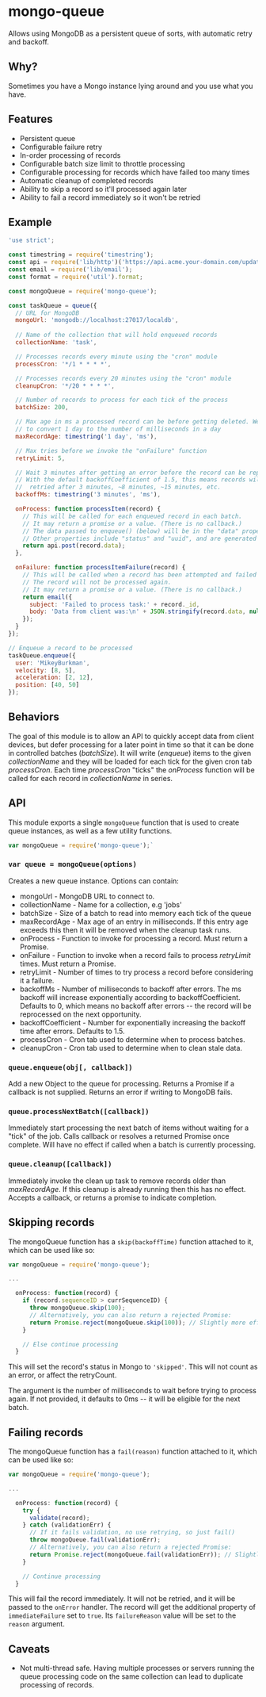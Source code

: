 # mongo-queue

Allows using MongoDB as a persistent queue of sorts, with automatic retry and backoff.

## Why?
Sometimes you have a Mongo instance lying around and you use what you have.

## Features
* Persistent queue
* Configurable failure retry
* In-order processing of records
* Configurable batch size limit to throttle processing
* Configurable processing for records which have failed too many times
* Automatic cleanup of completed records
* Ability to skip a record so it'll processed again later
* Ability to fail a record immediately so it won't be retried

## Example

```js
'use strict';

const timestring = require('timestring');
const api = require('lib/http')('https://api.acme.your-domain.com/updates');
const email = require('lib/email');
const format = require('util').format;

const mongoQueue = require('mongo-queue');

const taskQueue = queue({
  // URL for MongoDB
  mongoUrl: 'mongodb://localhost:27017/localdb',
  
  // Name of the collection that will hold enqueued records
  collectionName: 'task',

  // Processes records every minute using the "cron" module
  processCron: '*/1 * * * *',

  // Processes records every 20 minutes using the "cron" module
  cleanupCron: '*/20 * * * *',

  // Number of records to process for each tick of the process
  batchSize: 200,

  // Max age in ms a processed record can be before getting deleted. We're using timestring 
  // to convert 1 day to the number of milliseconds in a day
  maxRecordAge: timestring('1 day', 'ms'),

  // Max tries before we invoke the "onFailure" function
  retryLimit: 5,

  // Wait 3 minutes after getting an error before the record can be reprocessed.
  // With the default backoffCoefficient of 1.5, this means records will be
  //  retried after 3 minutes, ~8 minutes, ~15 minutes, etc.
  backoffMs: timestring('3 minutes', 'ms'),

  onProcess: function processItem(record) {
    // This will be called for each enqueued record in each batch.
    // It may return a promise or a value. (There is no callback.)
    // The data passed to enqueue() (below) will be in the "data" property. 
    // Other properties include "status" and "uuid", and are generated by mongo-queue.
    return api.post(record.data);
  },

  onFailure: function processItemFailure(record) {
    // This will be called when a record has been attempted and failed too many times.
    // The record will not be processed again.
    // It may return a promise or a value. (There is no callback.)
    return email({
      subject: 'Failed to process task:' + record._id,
      body: 'Data from client was:\n' + JSON.stringify(record.data, null, 2)
    });
  }
});

// Enqueue a record to be processed
taskQueue.enqueue({
  user: 'MikeyBurkman',
  velocity: [8, 5],
  acceleration: [2, 12],
  position: [40, 50]
});
```

## Behaviors
The goal of this module is to allow an API to quickly accept data from client
devices, but defer processing for a later point in time so that it can be done
in controlled batches (_batchSize_). It will write (_enqueue_) items to the
given _collectionName_ and they will be loaded for each tick for the given cron
tab _processCron_. Each time _processCron_ "ticks" the _onProcess_ function will
be called for each record in _collectionName_ in series.

## API
This module exports a single `mongoQueue` function that is used to create queue instances,
as well as a few utility functions.

```js
var mongoQueue = require('mongo-queue');`
```

### `var queue = mongoQueue(options)`
Creates a new queue instance. Options can contain:

* mongoUrl - MongoDB URL to connect to.
* collectionName - Name for a collection, e.g 'jobs'
* batchSize - Size of a batch to read into memory each tick of the queue
* maxRecordAge - Max age of an entry in milliseconds. If this entry age exceeds this then it will be removed when the cleanup task runs.
* onProcess - Function to invoke for processing a record. Must return a Promise.
* onFailure - Function to invoke when a record fails to process _retryLimit_ times. Must return a Promise.
* retryLimit - Number of times to try process a record before considering it a failure.
* backoffMs - Number of milliseconds to backoff after errors. The ms backoff will increase exponentially according to backoffCoefficient.
Defaults to 0, which means no backoff after errors -- the record will be reprocessed on the next opportunity.
* backoffCoefficient - Number for exponentially increasing the backoff time after errors. Defaults to 1.5.
* processCron - Cron tab used to determine when to process batches.
* cleanupCron - Cron tab used to determine when to clean stale data.

### `queue.enqueue(obj[, callback])`
Add a new Object to the queue for processing. Returns a Promise if a callback
is not supplied. Returns an error if writing to MongoDB fails.

### `queue.processNextBatch([callback])`
Immediately start processing the next batch of items without waiting for a
"tick" of the job. Calls callback or resolves a returned Promise once complete.
Will have no effect if called when a batch is currently processing.

### `queue.cleanup([callback])`
Immediately invoke the clean up task to remove records older than
_maxRecordAge_. If this cleanup is already running then this has no effect.
Accepts a callback, or returns a promise to indicate completion.

## Skipping records
The mongoQueue function has a `skip(backoffTime)` function attached to it, which can be used like so:
```js
var mongoQueue = require('mongo-queue');

...

  onProcess: function(record) {
    if (record.sequenceID > currSequenceID) {
      throw mongoQueue.skip(100);
      // Alternatively, you can also return a rejected Promise:
      return Promise.reject(mongoQueue.skip(100)); // Slightly more efficient than throwing
    }

    // Else continue processing
  }
```
This will set the record's status in Mongo to `'skipped'`. This will not count as an error, or affect the retryCount.

The argument is the number of milliseconds to wait before trying to process again. 
If not provided, it defaults to 0ms -- it will be eligible for the next batch. 

## Failing records
The mongoQueue function has a `fail(reason)` function attached to it, which can be used like so:
```js
var mongoQueue = require('mongo-queue');

...

  onProcess: function(record) {
    try {
      validate(record);
    } catch (validationErr) {
      // If it fails validation, no use retrying, so just fail()
      throw mongoQueue.fail(validationErr);
      // Alternatively, you can also return a rejected Promise:
      return Promise.reject(mongoQueue.fail(validationErr)); // Slightly more efficient than throwing
    }

    // Continue processing
  }
```
This will fail the record immediately. It will not be retried, and it will be passed to
the `onError` handler. The record will get the additional property of `immediateFailure` set to `true`.
Its `failureReason` value will be set to the `reason` argument.

## Caveats
* Not multi-thread safe. Having multiple processes or servers running the queue processing code on the same collection can lead to duplicate processing of records.

